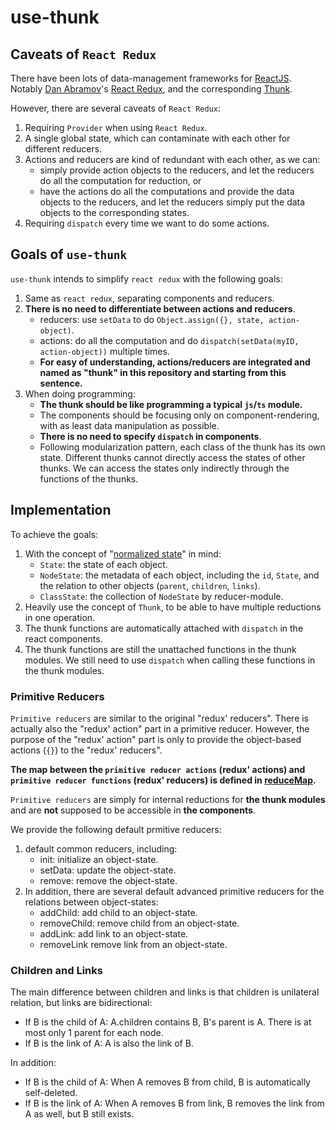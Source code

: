 # use-thunk

## Caveats of `React Redux`

There have been lots of data-management frameworks for [ReactJS](https://react.dev/). Notably
[Dan Abramov](https://github.com/gaearon)'s [React Redux](https://github.com/reduxjs/react-redux),
and the corresponding [Thunk](https://github.com/reduxjs/redux-thunk).

However, there are several caveats of `React Redux`:
1. Requiring `Provider` when using `React Redux`.
2. A single global state, which can contaminate with each other for different reducers.
3. Actions and reducers are kind of redundant with each other, as we can:
    * simply provide action objects to the reducers, and let the reducers do all the computation for reduction, or
    * have the actions do all the computations and provide the data objects to the reducers, and let the reducers simply put the data objects to the corresponding states.
4. Requiring `dispatch` every time we want to do some actions.

## Goals of `use-thunk`

`use-thunk` intends to simplify `react redux` with the following goals:
1. Same as `react redux`, separating components and reducers.
2. **There is no need to differentiate between actions and reducers**.
    * reducers: use `setData` to do `Object.assign({}, state, action-object)`.
    * actions: do all the computation and do `dispatch(setData(myID, action-object))` multiple times.
    * **For easy of understanding, actions/reducers are integrated and named as "thunk" in this repository and starting from this sentence.**
3. When doing programming:
    * **The thunk should be like programming a typical `js`/`ts` module.**
    * The components should be focusing only on component-rendering, with as least data manipulation as possible.
    * **There is no need to specify `dispatch` in components**.
    * Following modularization pattern, each class of the thunk has its own state. Different thunks cannot directly access the states of other thunks. We can access the states only indirectly through the functions of the thunks.

## Implementation

To achieve the goals:
1. With the concept of "[normalized state](https://redux.js.org/usage/structuring-reducers/normalizing-state-shape)" in mind:
    * `State`: the state of each object.
    * `NodeState`: the metadata of each object, including the `id`, `State`, and the relation to other objects (`parent`, `children`, `links`).
    * `ClassState`: the collection of `NodeState` by reducer-module.
2. Heavily use the concept of `Thunk`, to be able to have multiple reductions in one operation.
3. The thunk functions are automatically attached with `dispatch` in the react components.
4. The thunk functions are still the unattached functions in the thunk modules. We still need to use `dispatch` when calling these functions in the thunk modules.

### Primitive Reducers

`Primitive reducers` are similar to the original "redux' reducers".
There is actually also the "redux' action" part in a primitive reducer.
However, the purpose of the "redux' action" part is only to provide
the object-based actions (`{}`) to the "redux' reducers".

**The map between the `primitive reducer actions` (redux' actions)
and `primitive reducer functions` (redux' reducers)
is defined in [reduceMap](src/reduceMap.ts).**

`Primitive reducers` are simply for internal reductions for **the thunk modules**
and are **not** supposed to be accessible in **the components**.

We provide the following default prmitive reducers:
1. default common reducers, including:
    * init: initialize an object-state.
    * setData: update the object-state.
    * remove: remove the object-state.
2. In addition, there are several default advanced primitive reducers for the relations between object-states:
    * addChild: add child to an object-state.
    * removeChild: remove child from an object-state.
    * addLink: add link to an object-state.
    * removeLink remove link from an object-state.

### Children and Links

The main difference between children and links
is that children is unilateral relation, but links are bidirectional:

* If B is the child of A: A.children contains B, B's parent is A. There is at most only 1 parent for each node.
* If B is the link of A: A is also the link of B.

In addition:
* If B is the child of A: When A removes B from child, B is automatically self-deleted.
* If B is the link of A: When A removes B from link, B removes the link from A as well, but B still exists.
